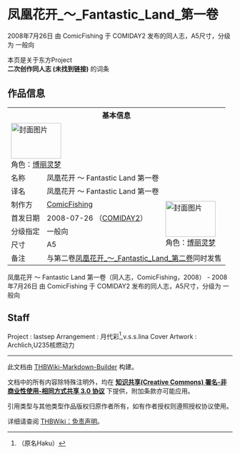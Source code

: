 # 凤凰花开_～_Fantastic_Land_第一卷

<!-- source html: G:\repos\THBWiki-Markdown-Builder\THBWikiMarkdown\Temp\main\6\65\ns0%3A%E5%87%A4%E5%87%B0%E8%8A%B1%E5%BC%80_%EF%BD%9E_Fantastic_Land_%E7%AC%AC%E4%B8%80%E5%8D%B7.html -->

2008年7月26日 由 ComicFishing 于 COMIDAY2 发布的同人志，A5尺寸，分级为 一般向

本页是关于东方Project  
 **二次创作同人志 (未找到链接)** 的词条

## 作品信息

<table><tbody><tr><th colspan="3">基本信息</th></tr><tr><td class="cover-artwork-mobile" colspan="2"><a href="./文件-凤凰花开_～_Fantastic_Land_第一卷封面.jpg.md" class="image" title="封面图片"><img alt="封面图片" src="https://upload.thwiki.cc/thumb/a/a4/%E5%87%A4%E5%87%B0%E8%8A%B1%E5%BC%80_%EF%BD%9E_Fantastic_Land_%E7%AC%AC%E4%B8%80%E5%8D%B7%E5%B0%81%E9%9D%A2.jpg/112px-%E5%87%A4%E5%87%B0%E8%8A%B1%E5%BC%80_%EF%BD%9E_Fantastic_Land_%E7%AC%AC%E4%B8%80%E5%8D%B7%E5%B0%81%E9%9D%A2.jpg" decoding="async" loading="lazy" width="112" height="80" srcset="https://upload.thwiki.cc/thumb/a/a4/%E5%87%A4%E5%87%B0%E8%8A%B1%E5%BC%80_%EF%BD%9E_Fantastic_Land_%E7%AC%AC%E4%B8%80%E5%8D%B7%E5%B0%81%E9%9D%A2.jpg/168px-%E5%87%A4%E5%87%B0%E8%8A%B1%E5%BC%80_%EF%BD%9E_Fantastic_Land_%E7%AC%AC%E4%B8%80%E5%8D%B7%E5%B0%81%E9%9D%A2.jpg 1.5x, https://upload.thwiki.cc/thumb/a/a4/%E5%87%A4%E5%87%B0%E8%8A%B1%E5%BC%80_%EF%BD%9E_Fantastic_Land_%E7%AC%AC%E4%B8%80%E5%8D%B7%E5%B0%81%E9%9D%A2.jpg/224px-%E5%87%A4%E5%87%B0%E8%8A%B1%E5%BC%80_%EF%BD%9E_Fantastic_Land_%E7%AC%AC%E4%B8%80%E5%8D%B7%E5%B0%81%E9%9D%A2.jpg 2x" data-file-width="670" data-file-height="479"></a><div class="cover-char">角色：<a href="./博丽灵梦.md" title="博丽灵梦">博丽灵梦</a></div></td>
</tr><tr><td class="label">名称</td><td colspan="2"> 凤凰花开 ～ Fantastic Land 第一卷 </td></tr><tr><td class="label">译名</td><td colspan="2"> 凤凰花开 ～ Fantastic Land 第一卷 </td></tr><tr><td class="label">制作方</td><td><a href="./ComicFishing.md" title="ComicFishing">ComicFishing</a></td><td class="cover-artwork" rowspan="4" style="min-width:112px;"><a href="./文件-凤凰花开_～_Fantastic_Land_第一卷封面.jpg.md" class="image" title="封面图片"><img alt="封面图片" src="https://upload.thwiki.cc/thumb/a/a4/%E5%87%A4%E5%87%B0%E8%8A%B1%E5%BC%80_%EF%BD%9E_Fantastic_Land_%E7%AC%AC%E4%B8%80%E5%8D%B7%E5%B0%81%E9%9D%A2.jpg/112px-%E5%87%A4%E5%87%B0%E8%8A%B1%E5%BC%80_%EF%BD%9E_Fantastic_Land_%E7%AC%AC%E4%B8%80%E5%8D%B7%E5%B0%81%E9%9D%A2.jpg" decoding="async" loading="lazy" width="112" height="80" srcset="https://upload.thwiki.cc/thumb/a/a4/%E5%87%A4%E5%87%B0%E8%8A%B1%E5%BC%80_%EF%BD%9E_Fantastic_Land_%E7%AC%AC%E4%B8%80%E5%8D%B7%E5%B0%81%E9%9D%A2.jpg/168px-%E5%87%A4%E5%87%B0%E8%8A%B1%E5%BC%80_%EF%BD%9E_Fantastic_Land_%E7%AC%AC%E4%B8%80%E5%8D%B7%E5%B0%81%E9%9D%A2.jpg 1.5x, https://upload.thwiki.cc/thumb/a/a4/%E5%87%A4%E5%87%B0%E8%8A%B1%E5%BC%80_%EF%BD%9E_Fantastic_Land_%E7%AC%AC%E4%B8%80%E5%8D%B7%E5%B0%81%E9%9D%A2.jpg/224px-%E5%87%A4%E5%87%B0%E8%8A%B1%E5%BC%80_%EF%BD%9E_Fantastic_Land_%E7%AC%AC%E4%B8%80%E5%8D%B7%E5%B0%81%E9%9D%A2.jpg 2x" data-file-width="670" data-file-height="479"></a><div class="cover-char">角色：<a href="./博丽灵梦.md" title="博丽灵梦">博丽灵梦</a></div></td>
</tr><tr><td class="label">首发日期</td><td>2008-07-26&#160;（<a href="/展会作品列表?e=COMIDAY%232">COMIDAY2</a>）</td></tr><tr><td class="label">分级指定</td><td>一般向</td></tr><tr><td class="label">尺寸</td><td>A5</td></tr><tr><td class="label">备注</td><td colspan="2">与第二卷<a href="./凤凰花开_～_Fantastic_Land_第二卷.md" title="凤凰花开 ～ Fantastic Land 第二卷">凤凰花开_～_Fantastic_Land_第二卷</a>同时发售</td></tr></tbody></table>

凤凰花开 ～ Fantastic Land 第一卷（同人志，ComicFishing，2008） - 2008年7月26日 由 ComicFishing 于 COMIDAY2 发布的同人志，A5尺寸，分级为 一般向

## Staff
Project
: lastsep
Arrangement
: 月代彩[^cite_note-1],v.s.s.lina
Cover Artwork
: Archlich,U235核燃动力


[^cite_note-1]: （原名Haku）





---

此文档由 [THBWiki-Markdown-Builder](https://github.com/Delsin-Yu/THBWiki-Markdown-Builder) 构建。

文档中的所有内容除特殊注明外，均在 [**知识共享(Creative Commons) 署名-非商业性使用-相同方式共享 3.0 协议**](https://creativecommons.org/licenses/by-sa/3.0/deed.zh-hans) 下提供，附加条款亦可能应用。

引用类型与其他类型作品版权归原作者所有，如有作者授权则遵照授权协议使用。

详细请查阅 [THBWiki：免责声明](https://thbwiki.cc/THBWiki:%E5%85%8D%E8%B4%A3%E5%A3%B0%E6%98%8E)。

